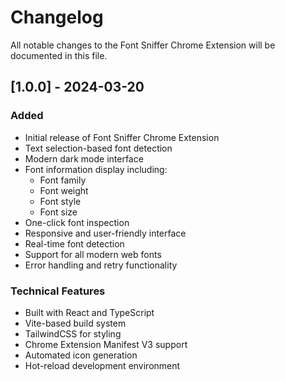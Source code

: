 # Changelog

All notable changes to the Font Sniffer Chrome Extension will be documented in this file.

## [1.0.0] - 2024-03-20

### Added
- Initial release of Font Sniffer Chrome Extension
- Text selection-based font detection
- Modern dark mode interface
- Font information display including:
  - Font family
  - Font weight
  - Font style
  - Font size
- One-click font inspection
- Responsive and user-friendly interface
- Real-time font detection
- Support for all modern web fonts
- Error handling and retry functionality

### Technical Features
- Built with React and TypeScript
- Vite-based build system
- TailwindCSS for styling
- Chrome Extension Manifest V3 support
- Automated icon generation
- Hot-reload development environment 